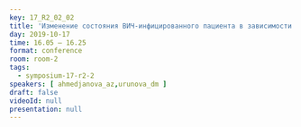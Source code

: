 ```yaml
---
key: 17_R2_02_02
title: 'Изменение состояния ВИЧ-инфицированного пациента в зависимости от коморбидных состояний и коррекции различными способами'
day: 2019-10-17
time: 16.05 – 16.25
format: conference
room: room-2
tags:
  - symposium-17-r2-2
speakers: [ ahmedjanova_az,urunova_dm ]
draft: false
videoId: null
presentation: null
---
```

